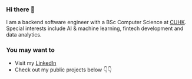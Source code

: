 ### Hi there 👋

I am a backend software engineer with a BSc Computer Science at [CUHK](https://www.cuhk.edu.hk). Special interests include AI & machine learning, fintech development and data analytics.  

### You may want to 
* Visit my [LinkedIn](https://www.linkedin.com/in/kasin-lee-0665ba200/)
* Check out my public projects below 👇👇

<!--
**Kasin/Kasin** is a ✨ _special_ ✨ repository because its `README.md` (this file) appears on your GitHub profile.

Here are some ideas to get you started:

- 🔭 I’m currently working on ...
- 🌱 I’m currently learning ...
- 👯 I’m looking to collaborate on ...
- 🤔 I’m looking for help with ...
- 💬 Ask me about ...
- 📫 How to reach me: ...
- 😄 Pronouns: ...
- ⚡ Fun fact: ...
-->
